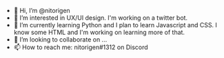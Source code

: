 - 👋 Hi, I’m @nitorigen
- 👀 I’m interested in UX/UI design. I'm working on a twitter bot.
- 🌱 I’m currently learning Python and I plan to learn Javascript and CSS. I know some HTML and I'm working on learning more of that.
- 💞️ I’m looking to collaborate on ...
- 📫 How to reach me: nitorigen#1312 on Discord

<!---
nitorigen/nitorigen is a ✨ special ✨ repository because its `README.md` (this file) appears on your GitHub profile.
You can click the Preview link to take a look at your changes.
--->

